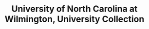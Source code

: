 ---
layout: repo
title: "University of North Carolina at Wilmington, University Collection"
id: 5750
permalink: repos/5750/
---